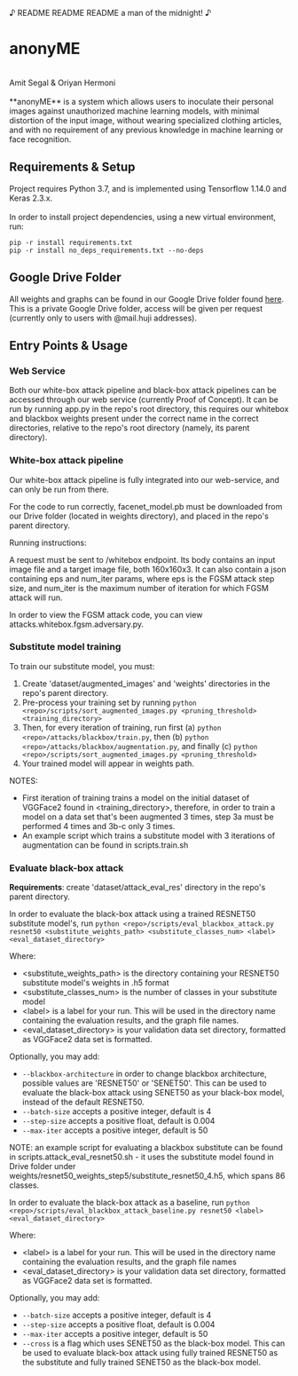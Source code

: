 
♪ README README README a man of the midnight! ♪

# anonyME

<br>
Amit Segal & Oriyan Hermoni<br>
<br>
**anonyME** is a system which allows users to inoculate their personal images against unauthorized machine learning models, with minimal distortion of the input image, without wearing specialized clothing articles, and with no requirement of any previous knowledge in machine learning or face recognition.

## Requirements & Setup

Project requires Python 3.7, and is implemented using Tensorflow 1.14.0 and Keras 2.3.x.<br>
<br>
In order to install project dependencies, using a new virtual environment, run:

    pip -r install requirements.txt
    pip -r install no_deps_requirements.txt --no-deps

## Google Drive Folder

All weights and graphs can be found in our Google Drive folder found [here](https://drive.google.com/drive/u/1/folders/1PIufZmHXbAw28SleVHKualghO5t0fcrU). This is a private Google Drive folder, access will be given per request (currently only to users with @mail.huji addresses).

## Entry Points & Usage

### Web Service

Both our white-box attack pipeline and black-box attack pipelines can be accessed through our web service (currently Proof of Concept).
It can be run by running app.py in the repo's root directory, this requires our whitebox and blackbox weights present under the correct name in the correct directories, relative to the repo's root directory (namely, its parent directory).

### White-box attack pipeline

Our white-box attack pipeline is fully integrated into our web-service, and can only be run from there.

For the code to run correctly, facenet_model.pb must be downloaded from our Drive folder (located in weights directory), and placed in the repo's parent directory.

Running instructions:

A request must be sent to /whitebox endpoint. Its body contains an input image file and a target image file, both 160x160x3. It can also contain a json containing eps and num_iter params, where eps is the FGSM attack step size, and num_iter is the maximum number of iteration for which FGSM attack will run.

In order to view the FGSM attack code, you can view attacks.whitebox.fgsm.adversary.py.

### Substitute model training

To train our substitute model, you must:

 1. Create 'dataset/augmented_images' and 'weights' directories in the repo's parent directory.
 2. Pre-process your training set by running `python <repo>/scripts/sort_augmented_images.py <pruning_threshold> <training_directory>`
 3. Then, for every iteration of training, run first (a) `python <repo>/attacks/blackbox/train.py`, then (b) `python <repo>/attacks/blackbox/augmentation.py`, and finally (c) `python <repo>/scripts/sort_augmented_images.py <pruning_threshold>`
 4. Your trained model will appear in weights path.

NOTES: 

 - First iteration of training trains a model on the initial dataset of VGGFace2 found in \<training_directory\>, therefore, in order to train a model on a data set that's been augmented 3 times,  step 3a must be performed 4 times and 3b-c only 3 times.
 - An example script which trains a substitute model with 3 iterations of augmentation can be found in scripts.train.sh 

### Evaluate black-box attack

**Requirements**: create 'dataset/attack_eval_res' directory in the repo's parent directory.

In order to evaluate the black-box attack using a trained RESNET50 substitute model's, run `python <repo>/scripts/eval_blackbox_attack.py resnet50 <substitute_weights_path> <substitute_classes_num> <label> <eval_dataset_directory>`

Where:

 - \<substitute_weights_path\> is the directory containing your RESNET50 substitute model's weights in .h5 format
 - \<substitute_classes_num\> is the number of classes in your substitute model
 -  \<label\> is a label for your run. This will be used in the directory name containing the evaluation results, and the graph file names.
 - \<eval_dataset_directory\> is your validation data set directory, formatted as VGGFace2 data set is formatted.

Optionally, you may add:

 - `--blackbox-architecture` in order to change blackbox architecture, possible values are 'RESNET50' or 'SENET50'. This can be used to evaluate the black-box attack using SENET50 as your black-box model, instead of the default RESNET50.
 - `--batch-size` accepts a positive integer, default is 4
 - `--step-size` accepts a positive float, default is 0.004
 - `--max-iter` accepts a positive integer, default is 50

NOTE: an example script for evaluating a blackbox substitute can be found in scripts.attack_eval_resnet50.sh - it uses the substitute model found in Drive folder under weights/resnet50_weights_step5/substitute_resnet50_4.h5, which spans 86 classes.

In order to evaluate the black-box attack as a baseline, run `python <repo>/scripts/eval_blackbox_attack_baseline.py resnet50 <label>  <eval_dataset_directory>`

Where:

-  \<label\> is a label for your run. This will be used in the directory name containing the evaluation results, and the graph file names
 - \<eval_dataset_directory\> is your validation data set directory, formatted as VGGFace2 data set is formatted.

Optionally, you may add:

 - `--batch-size` accepts a positive integer, default is 4
 - `--step-size` accepts a positive float, default is 0.004
 - `--max-iter` accepts a positive integer, default is 50
 - `--cross` is a flag which uses SENET50 as the black-box model. This can be used to evaluate black-box attack using fully trained RESNET50 as the substitute and fully trained SENET50 as the black-box model.
